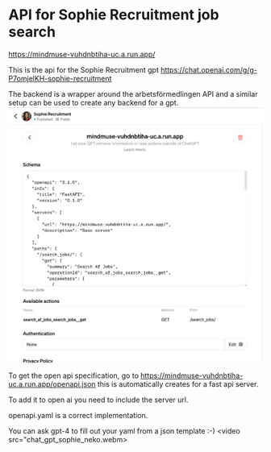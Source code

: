 # API for Sophie Recruitment job search
https://mindmuse-vuhdnbtiha-uc.a.run.app/

This is the api for the Sophie Recruitment gpt
https://chat.openai.com/g/g-P7omjelKH-sophie-recruitment

The backend is a wrapper around the arbetsförmedlingen API and a similar setup can be used to create any backend for a gpt.
<img src="openapi.png">

To get the open api specification, go to 
https://mindmuse-vuhdnbtiha-uc.a.run.app/openapi.json
this is automatically creates for a fast api server.

To add it to open ai you need to include the server url. 

openapi.yaml is a correct implementation.

You can ask gpt-4 to fill out your yaml from a json template :-)
<video src="chat_gpt_sophie_neko.webm>